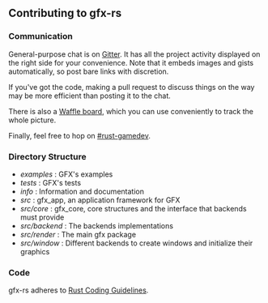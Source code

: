 <!--
    Copyright 2014 The Gfx-rs Developers.

    Licensed under the Apache License, Version 2.0 (the "License");
    you may not use this file except in compliance with the License.
    You may obtain a copy of the License at

        http://www.apache.org/licenses/LICENSE-2.0

    Unless required by applicable law or agreed to in writing, software
    distributed under the License is distributed on an "AS IS" BASIS,
    WITHOUT WARRANTIES OR CONDITIONS OF ANY KIND, either express or implied.
    See the License for the specific language governing permissions and
    limitations under the License.
-->

## Contributing to gfx-rs

### Communication

General-purpose chat is on [Gitter](https://gitter.im/gfx-rs/gfx-rs). It has all the project activity displayed on the right side for your convenience. Note that it embeds images and gists automatically, so post bare links with discretion.

If you've got the code, making a pull request to discuss things on the way may be more efficient than posting it to the chat.

There is also a [Waffle board](https://waffle.io/gfx-rs/gfx-rs), which you can use conveniently to track the whole picture.

Finally, feel free to hop on [#rust-gamedev](http://chat.mibbit.com/?server=irc.mozilla.org&channel=%23rust-gamedev).

### Directory Structure 

* _examples_ : GFX's examples
* _tests_ : GFX's tests
* _info_ : Information and documentation
* _src_ : gfx_app, an application framework for GFX
* _src/core_ : gfx_core, core structures and the interface that backends must provide
* _src/backend_ : The backends implementations
* _src/render_ : The main gfx package
* _src/window_ : Different backends to create windows and initialize their graphics

### Code

gfx-rs adheres to [Rust Coding Guidelines](http://aturon.github.io/).